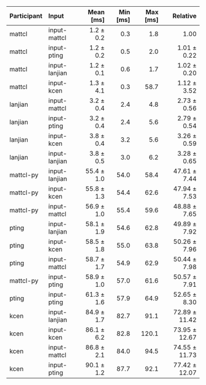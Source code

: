 | Participant | Input | Mean [ms] | Min [ms] | Max [ms] | Relative |
|:---|:---|---:|---:|---:|---:|
| mattcl | input-mattcl | 1.2 ± 0.2 | 0.3 | 1.8 | 1.00 |
| mattcl | input-pting | 1.2 ± 0.2 | 0.5 | 2.0 | 1.01 ± 0.22 |
| mattcl | input-lanjian | 1.2 ± 0.1 | 0.6 | 1.7 | 1.02 ± 0.20 |
| mattcl | input-kcen | 1.3 ± 4.1 | 0.3 | 58.7 | 1.12 ± 3.52 |
| lanjian | input-mattcl | 3.2 ± 0.4 | 2.4 | 4.8 | 2.73 ± 0.56 |
| lanjian | input-pting | 3.2 ± 0.4 | 2.4 | 5.6 | 2.79 ± 0.54 |
| lanjian | input-kcen | 3.8 ± 0.4 | 3.2 | 5.6 | 3.26 ± 0.59 |
| lanjian | input-lanjian | 3.8 ± 0.5 | 3.0 | 6.2 | 3.28 ± 0.65 |
| mattcl-py | input-lanjian | 55.4 ± 1.0 | 54.0 | 58.4 | 47.61 ± 7.44 |
| mattcl-py | input-kcen | 55.8 ± 1.3 | 54.4 | 62.6 | 47.94 ± 7.53 |
| mattcl-py | input-mattcl | 56.9 ± 1.0 | 55.4 | 59.6 | 48.88 ± 7.65 |
| pting | input-lanjian | 58.1 ± 1.9 | 54.6 | 62.8 | 49.89 ± 7.92 |
| pting | input-kcen | 58.5 ± 1.8 | 55.0 | 63.8 | 50.26 ± 7.96 |
| pting | input-mattcl | 58.7 ± 1.7 | 54.9 | 62.9 | 50.44 ± 7.98 |
| mattcl-py | input-pting | 58.9 ± 1.0 | 57.0 | 61.6 | 50.57 ± 7.91 |
| pting | input-pting | 61.3 ± 1.6 | 57.9 | 64.9 | 52.65 ± 8.30 |
| kcen | input-lanjian | 84.9 ± 1.7 | 82.7 | 91.1 | 72.89 ± 11.42 |
| kcen | input-kcen | 86.1 ± 6.2 | 82.8 | 120.1 | 73.95 ± 12.67 |
| kcen | input-mattcl | 86.8 ± 2.1 | 84.0 | 94.5 | 74.55 ± 11.73 |
| kcen | input-pting | 90.1 ± 1.2 | 87.7 | 92.1 | 77.42 ± 12.07 |

